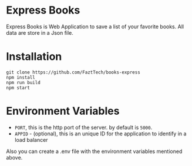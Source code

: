 # Express Books

Express Books is Web Application to save a list of your favorite books. All data are store in a Json file.

# Installation

```shell
git clone https://github.com/FaztTech/books-express
npm install
npm run build
npm start
```

# Environment Variables

- `PORT`, this is the http port of the server. by default is `5000`.
- `APPID` - (optional), this is an unique ID for the application to identify in a load balancer

Also you can create a .env file with the environment variables mentioned above.